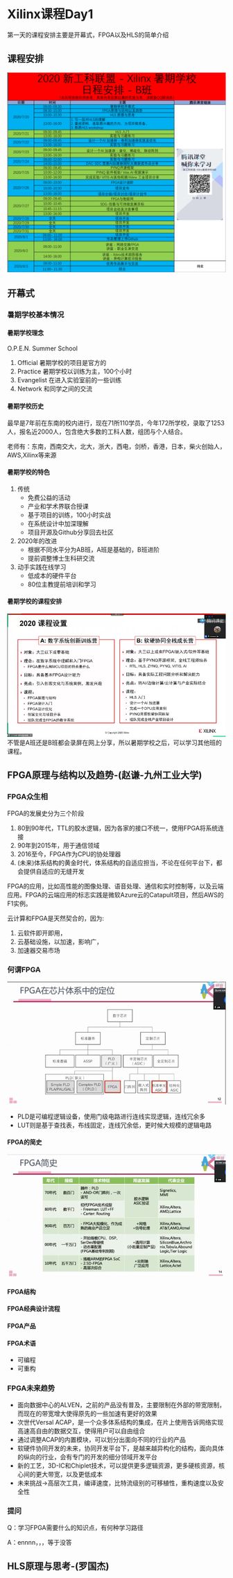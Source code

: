 # Xilinx课程Day1
第一天的课程安排主要是开幕式，FPGA以及HLS的简单介绍
## 课程安排
![暑期学校课程安排](./pic/课程安排.png)
## 开幕式
### 暑期学校基本情况
#### 暑期学校理念
O.P.E.N. Summer School
1. Official 暑期学校的项目是官方的
2. Practice 暑期学校以训练为主，100个小时
3. Evangelist 在进入实验室前的一些训练
4. Network 和同学之间的交流
#### 暑期学校历史
最早是7年前在东南的校内进行，现在71所110学员，今年172所学校，录取了1253人，报名近2000人，包含绝大多数的工科人数，组团与个人结合。

老师有：东南，西南交大，北大，浙大，西电，剑桥，香港，日本，柴火创始人，AWS,Xilinx等来源
#### 暑期学校的特色
1. 传统
    + 免费公益的活动
    + 产业和学术界联合授课
    + 基于项目的训练，100小时实战
    + 在系统设计中加深理解
    + 项目开源及Github分享回去社区
2. 2020年的改进
    + 根据不同水平分为AB班，A班是基础的，B班进阶
    + 提前调整博士生科研交流
3. 动手实践在线学习
    + 低成本的硬件平台
    + 80位主教提前培训和学习
#### 暑期学校的课程安排
![暑期学下安排](./pic/AB班.png)
不管是A班还是B班都会录屏在网上分享，所以暑期学校之后，可以学习其他班的课程。
## FPGA原理与结构以及趋势-(赵谦-九州工业大学)
<!-- FPGA原理和结构 -->
<!-- CPU自治入门 -->
<!--JonsonXP -->
### FPGA众生相
FPGA的发展史分为三个阶段
1. 80到90年代，TTL的胶水逻辑，因为各家的接口不统一，使用FPGA将系统连接
2. 90年到2015年，用于通信领域
3. 2016至今，FPGA作为CPU的协处理器
4. (未来)体系结构的黄金时代，体系结构的自适应担当，不论在任何平台下，都会提供自适应的无缝开发

FPGA的应用，比如高性能的图像处理、语音处理、通信和实时控制等，以及云端应用。FPGA的云端应用的标志实践是微软Azure云的Catapult项目，然后AWS的F1实例。

云计算和FPGA是天然契合的，因为:
1. 云软件即开即用，
2. 云基础设施，以加速，影响广，
3. 加速器交易市场




### 何谓FPGA
![FPGA的结构](./pic/FPGA结构.png)
+ PLD是可编程逻辑设备，使用门级电路进行连线实现逻辑，连线冗余多
+ LUT则是基于查找表，布线固定，连线冗余低，更时候大规模的逻辑电路

#### FPGA的简史
![FPGA的发展简史](./pic/FPGA简史.png)
#### FPGA结构

#### FPGA经典设计流程

#### FPGA产品

#### FPGA术语
+ 可编程
+ 可重构

### FPGA未来趋势
+ 面向数据中心的ALVEN，之前的产品没有普及，主要限制在外部的带宽限制，而现在的带宽增大使得原先的一些加速有更好的效果
+ 次世代Versal ACAP，是一个众多体系结构的集成，在片上使用告诉网络实现高速高自由的数据交互，使得用户可以自由组合
+ 通过调整ACAP的内置模块，可以划分出面向不同的行业的产品
+ 软硬件协同开发的未来，协同开发平台下，是越来越异构化的结构，面向具体的纵向的行业，会有专门的开发的细分领域开发平台
+ 新的工艺，3D-IC和Chiplet技术，可以提供更多逻辑资源，更多硬核资源，核心间的更大带宽，以及更低成本
+ 未来挑战->高层次工具，编译速度，比特流级别的可移植性，重构速度以及安全性
### 提问
Q：学习FPGA需要什么的知识点，有何种学习路径

A：ennnn，，，等于没答



## HLS原理与思考-(罗国杰)
<!-- 这咋记。。。。 -->